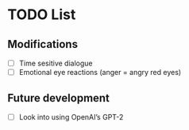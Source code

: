# TODO List

## Modifications
- [ ] Time sesitive dialogue
- [ ] Emotional eye reactions (anger = angry red eyes)

## Future development
- [ ] Look into using OpenAI’s GPT-2